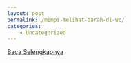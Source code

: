 ```yaml
---
layout: post
permalink: /mimpi-melihat-darah-di-wc/
categories:
    - Uncategorized
---
```


[Baca Selengkapnya](/08)